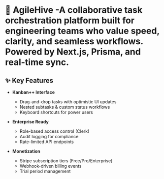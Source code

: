 # 🚀 AgileHive -A **collaborative task orchestration platform** built for engineering teams who value speed, clarity, and seamless workflows. Powered by Next.js, Prisma, and real-time sync.  

## ✨ Key Features
- **Kanban++ Interface**  
  - Drag-and-drop tasks with optimistic UI updates  
  - Nested subtasks & custom status workflows  
  - Keyboard shortcuts for power users  

- **Enterprise Ready**  
  - Role-based access control (Clerk)  
  - Audit logging for compliance  
  - Rate-limited API endpoints  

- **Monetization**  
  - Stripe subscription tiers (Free/Pro/Enterprise)  
  - Webhook-driven billing events  
  - Trial period management 
